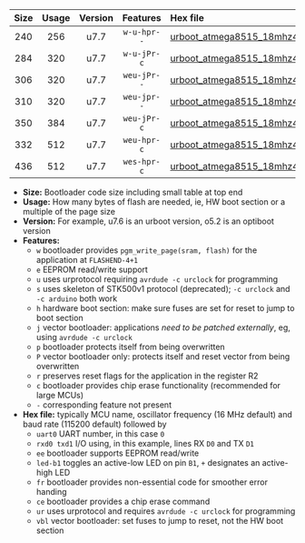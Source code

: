 |Size|Usage|Version|Features|Hex file|
|:-:|:-:|:-:|:-:|:--|
|240|256|u7.7|`w-u-hpr--`|[urboot_atmega8515_18mhz432_460800bps_uart0_rxd0_txd1_led+b0_fr_ur.hex](https://raw.githubusercontent.com/stefanrueger/urboot.hex/main/cores/majorcore/atmega8515/fcpu_18mhz432/460800_bps/urboot_atmega8515_18mhz432_460800bps_uart0_rxd0_txd1_led+b0_fr_ur.hex)|
|284|320|u7.7|`w-u-jPr-c`|[urboot_atmega8515_18mhz432_460800bps_uart0_rxd0_txd1_led+b0_fr_ce_ur_vbl.hex](https://raw.githubusercontent.com/stefanrueger/urboot.hex/main/cores/majorcore/atmega8515/fcpu_18mhz432/460800_bps/urboot_atmega8515_18mhz432_460800bps_uart0_rxd0_txd1_led+b0_fr_ce_ur_vbl.hex)|
|306|320|u7.7|`weu-jPr--`|[urboot_atmega8515_18mhz432_460800bps_uart0_rxd0_txd1_ee_led+b0_ur_vbl.hex](https://raw.githubusercontent.com/stefanrueger/urboot.hex/main/cores/majorcore/atmega8515/fcpu_18mhz432/460800_bps/urboot_atmega8515_18mhz432_460800bps_uart0_rxd0_txd1_ee_led+b0_ur_vbl.hex)|
|310|320|u7.7|`weu-jpr--`|[urboot_atmega8515_18mhz432_460800bps_uart0_rxd0_txd1_ee_led+b0_fr_ur_vbl.hex](https://raw.githubusercontent.com/stefanrueger/urboot.hex/main/cores/majorcore/atmega8515/fcpu_18mhz432/460800_bps/urboot_atmega8515_18mhz432_460800bps_uart0_rxd0_txd1_ee_led+b0_fr_ur_vbl.hex)|
|350|384|u7.7|`weu-jPr-c`|[urboot_atmega8515_18mhz432_460800bps_uart0_rxd0_txd1_ee_led+b0_fr_ce_ur_vbl.hex](https://raw.githubusercontent.com/stefanrueger/urboot.hex/main/cores/majorcore/atmega8515/fcpu_18mhz432/460800_bps/urboot_atmega8515_18mhz432_460800bps_uart0_rxd0_txd1_ee_led+b0_fr_ce_ur_vbl.hex)|
|332|512|u7.7|`weu-hpr-c`|[urboot_atmega8515_18mhz432_460800bps_uart0_rxd0_txd1_ee_led+b0_fr_ce_ur.hex](https://raw.githubusercontent.com/stefanrueger/urboot.hex/main/cores/majorcore/atmega8515/fcpu_18mhz432/460800_bps/urboot_atmega8515_18mhz432_460800bps_uart0_rxd0_txd1_ee_led+b0_fr_ce_ur.hex)|
|436|512|u7.7|`wes-hpr-c`|[urboot_atmega8515_18mhz432_460800bps_uart0_rxd0_txd1_ee_led+b0_fr_ce.hex](https://raw.githubusercontent.com/stefanrueger/urboot.hex/main/cores/majorcore/atmega8515/fcpu_18mhz432/460800_bps/urboot_atmega8515_18mhz432_460800bps_uart0_rxd0_txd1_ee_led+b0_fr_ce.hex)|

- **Size:** Bootloader code size including small table at top end
- **Usage:** How many bytes of flash are needed, ie, HW boot section or a multiple of the page size
- **Version:** For example, u7.6 is an urboot version, o5.2 is an optiboot version
- **Features:**
  + `w` bootloader provides `pgm_write_page(sram, flash)` for the application at `FLASHEND-4+1`
  + `e` EEPROM read/write support
  + `u` uses urprotocol requiring `avrdude -c urclock` for programming
  + `s` uses skeleton of STK500v1 protocol (deprecated); `-c urclock` and `-c arduino` both work
  + `h` hardware boot section: make sure fuses are set for reset to jump to boot section
  + `j` vector bootloader: applications *need to be patched externally*, eg, using `avrdude -c urclock`
  + `p` bootloader protects itself from being overwritten
  + `P` vector bootloader only: protects itself and reset vector from being overwritten
  + `r` preserves reset flags for the application in the register R2
  + `c` bootloader provides chip erase functionality (recommended for large MCUs)
  + `-` corresponding feature not present
- **Hex file:** typically MCU name, oscillator frequency (16 MHz default) and baud rate (115200 default) followed by
  + `uart0` UART number, in this case `0`
  + `rxd0 txd1` I/O using, in this example, lines RX `D0` and TX `D1`
  + `ee` bootloader supports EEPROM read/write
  + `led-b1` toggles an active-low LED on pin `B1`, `+` designates an active-high LED
  + `fr` bootloader provides non-essential code for smoother error handing
  + `ce` bootloader provides a chip erase command
  + `ur` uses urprotocol and requires `avrdude -c urclock` for programming
  + `vbl` vector bootloader: set fuses to jump to reset, not the HW boot section
